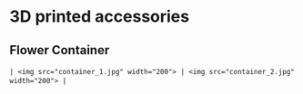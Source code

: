 # 3D printed accessories

## Flower Container

    | <img src="container_1.jpg" width="200"> | <img src="container_2.jpg" width="200"> |
